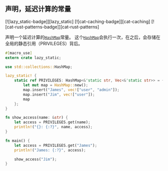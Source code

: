 ## 声明，延迟计算的常量

[![lazy_static-badge]][lazy_static] [![cat-caching-badge]][cat-caching] [![cat-rust-patterns-badge]][cat-rust-patterns]

声明一个延迟计算的[`HashMap`]常量。 这个[`HashMap`]会执行一次，在之后，会存储在全局的静态引用（PRIVILEGES）背后。

```rust
#[macro_use]
extern crate lazy_static;

use std::collections::HashMap;

lazy_static! {
    static ref PRIVILEGES: HashMap<&'static str, Vec<&'static str>> = {
        let mut map = HashMap::new();
        map.insert("James", vec!["user", "admin"]);
        map.insert("Jim", vec!["user"]);
        map
    };
}

fn show_access(name: &str) {
    let access = PRIVILEGES.get(name);
    println!("{}: {:?}", name, access);
}

fn main() {
    let access = PRIVILEGES.get("James");
    println!("James: {:?}", access);

    show_access("Jim");
}
```

[`hashmap`]: https://doc.rust-lang.org/std/collections/struct.HashMap.html
